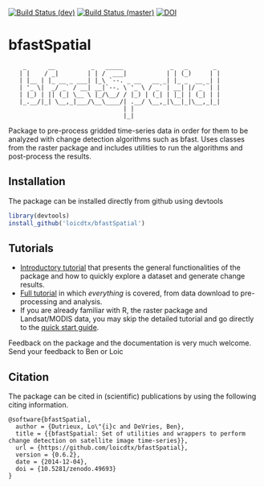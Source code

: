 [![Build Status (dev)](https://travis-ci.org/loicdtx/bfastSpatial.png?branch=develop)](https://travis-ci.org/loicdtx/bfastSpatial)
[![Build Status (master)](https://travis-ci.org/loicdtx/bfastSpatial.png?branch=develop)](https://travis-ci.org/loicdtx/bfastSpatial)
[![DOI](https://zenodo.org/badge/21430/dutri001/bfastSpatial.svg)](https://zenodo.org/badge/latestdoi/21430/dutri001/bfastSpatial)

# bfastSpatial

```
    _      __          _   _____             _   _       _ 
   | |    / _|        | | /  ___|           | | (_)     | |
   | |__ | |_ __ _ ___| |_\ `--. _ __   __ _| |_ _  __ _| |
   | '_ \|  _/ _` / __| __|`--. \ '_ \ / _` | __| |/ _` | |
   | |_) | || (_| \__ \ |_/\__/ / |_) | (_| | |_| | (_| | |
   |_.__/|_| \__,_|___/\__\____/| .__/ \__,_|\__|_|\__,_|_|
                                | |                        
                                |_|            
```


Package to pre-process gridded time-series data in order for them to be analyzed with change detection algorithms such as bfast. Uses classes from the raster package and includes utilities to run the algorithms and post-process the results.

## Installation

The package can be installed directly from github using devtools

```R
library(devtools)
install_github('loicdtx/bfastSpatial')
```

## Tutorials

- [Introductory tutorial](http://www.loicdutrieux.com/talks/SCERIN-2015-bfastSpatial/) that presents the general functionalities of the package and how to quickly explore a dataset and generate change results.
- [Full tutorial](http://loicdtx.github.io/bfastSpatial/) in which *everything* is covered, from data download to pre-processing and analysis.
- If you are already familiar with R, the raster package and Landsat/MODIS data, you may skip the detailed tutorial and go directly to the [quick start guide](http://loicdtx.github.io/bfastSpatial/quickStart#/).


Feedback on the package and the documentation is very much welcome. Send your feedback to Ben or Loic

## Citation

The package can be cited in (scientific) publications by using the following citing information.

```
@software{bfastSpatial,
  author = {Dutrieux, Lo\"{i}c and DeVries, Ben},
  title = {{bfastSpatial: Set of utilities and wrappers to perform change detection on satellite image time-series}},
  url = {https://github.com/loicdtx/bfastSpatial},
  version = {0.6.2},
  date = {2014-12-04},
  doi = {10.5281/zenodo.49693}
}
```
